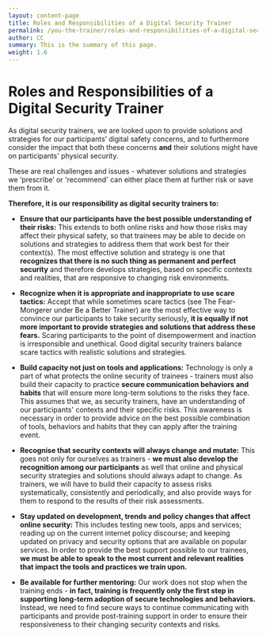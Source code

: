```yaml
---
layout: content-page
title: Roles and Responsibilities of a Digital Security Trainer
permalink: /you-the-trainer/roles-and-responsibilities-of-a-digital-security-trainer/
author: CC
summary: This is the summary of this page.
weight: 1.6
---
```

# Roles and Responsibilities of a Digital Security Trainer #

As digital security trainers, we are looked upon to provide solutions and strategies for our participants’ digital safety concerns, and to furthermore consider the impact that both these concerns **and** their solutions might have on participants' physical security.

These are real challenges and issues - whatever solutions and strategies we ‘prescribe’ or 'recommend' can either place them at further risk or save them from it.

**Therefore, it is our responsibility as digital security trainers to:**

- **Ensure that our participants have the best possible understanding of their risks:** This extends to both online risks and how those risks may affect their physical safety, so that trainees may be able to decide on solutions and strategies to address them that work best for their context(s). The most effective solution and strategy is one that **recognizes that there is no such thing as permanent and perfect security** and therefore develops strategies, based on specific contexts and realities, that are responsive to changing risk environments.

- **Recognize when it is appropriate and inappropriate to use scare tactics:** Accept that while sometimes scare tactics (see The Fear-Mongerer under Be a Better Trainer) are the most effective way to convince our participants to take security seriously, **it is equally if not more important to provide strategies and solutions that address these fears.** Scaring participants to the point of disempowerment and inaction is irresponsible and unethical. Good digital security trainers balance scare tactics with realistic solutions and strategies.

- **Build capacity not just on tools and applications:** Technology is only a part of what protects the online security of trainees - trainers must also build their capacity to practice **secure communication behaviors and habits** that will ensure more long-term solutions to the risks they face. This assumes that we, as security trainers, have an understanding of our participants' contexts and their specific risks. This awareness is necessary in order to provide advice on the best possible combination of tools, behaviors and habits that they can apply after the training event.

- **Recognise that security contexts will always change and mutate:** This goes not only for ourselves as trainers - **we must also develop the recognition among our participants** as well that online and physical security strategies and solutions should always adapt to change. As trainers, we will have to build their capacity to assess risks systematically, consistently and periodically, and also provide ways for them to respond to the results of their risk assessments.

- **Stay updated on development, trends and policy changes that affect online security:** This includes testing new tools, apps and services; reading up on the current internet policy discourse; and keeping updated on privacy and security options that are available on popular services. In order to provide the best support possible to our trainees, **we must be able to speak to the most current and relevant realities that impact the tools and practices we train upon.**


- **Be available for further mentoring:** Our work does not stop when the training ends - **in fact, training is frequently only the first step in supporting long-term adoption of secure technologies and behaviors.** Instead, we need to find secure ways to continue communicating with participants and provide post-training support in order to ensure their responsiveness to their changing security contexts and risks.
